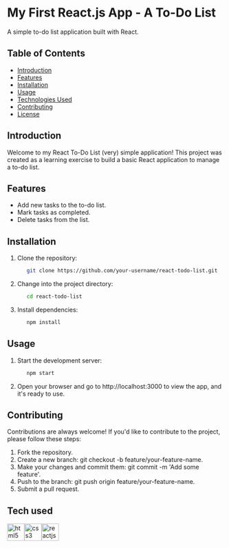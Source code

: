 # My First React.js App - A To-Do List 

A simple to-do list application built with React.

## Table of Contents

- [Introduction](#introduction)
- [Features](#features)
- [Installation](#installation)
- [Usage](#usage)
- [Technologies Used](#technologies-used)
- [Contributing](#contributing)
- [License](#license)

## Introduction

Welcome to my React To-Do List (very) simple application! This project was created as a learning exercise to build a basic React application to manage a to-do list.

## Features

- Add new tasks to the to-do list.
- Mark tasks as completed.
- Delete tasks from the list.

## Installation

1. Clone the repository:
   ```bash
      git clone https://github.com/your-username/react-todo-list.git
   
2. Change into the project directory:
   ```bash
      cd react-todo-list
   
3. Install dependencies:
   ```bash
      npm install
   
## Usage 

1. Start the development server:
   ```bash
      npm start
   
2. Open your browser and go to http://localhost:3000 to view the app, and it's ready to use.

## Contributing

Contributions are always welcome! If you'd like to contribute to the project, please follow these steps:
1. Fork the repository.
2. Create a new branch: git checkout -b feature/your-feature-name.
3. Make your changes and commit them: git commit -m 'Add some feature'.
4. Push to the branch: git push origin feature/your-feature-name.
5. Submit a pull request.   

## Tech used
<img src="https://raw.githubusercontent.com/devicons/devicon/master/icons/html5/html5-original.svg" alt="html5" width="40" height="40" /><img src="https://raw.githubusercontent.com/devicons/devicon/master/icons/css3/css3-original-wordmark.svg" alt="css3" width="40" height="40" /><img src="https://raw.githubusercontent.com/devicons/devicon/55609aa5bd817ff167afce0d965585c92040787a/icons/react/react-original-wordmark.svg" alt="reactjs" width="40" height= "40"/>
